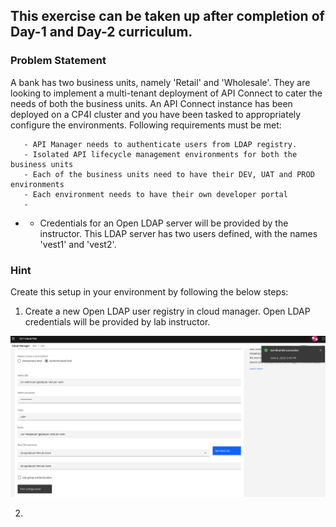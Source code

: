 ## This exercise can be taken up after completion of Day-1 and Day-2 curriculum.

### Problem Statement

A bank has two business units, namely 'Retail' and 'Wholesale'. They are looking to implement a multi-tenant deployment of API Connect to cater the needs of both the business units. An API Connect instance has been deployed on a CP4I cluster and you have been tasked to appropriately configure the environments. Following requirements must be met:
      
       - API Manager needs to authenticate users from LDAP registry. 
       - Isolated API lifecycle management environments for both the business units
       - Each of the business units need to have their DEV, UAT and PROD environments
       - Each environment needs to have their own developer portal
       - 


* * Credentials for an Open LDAP server will be provided by the instructor. This LDAP server has two users defined, with the names 'vest1' and 'vest2'.

### Hint
Create this setup in your environment by following the below steps:

1) Create a new Open LDAP user registry in cloud manager. Open LDAP credentials will be provided by lab instructor. 

![](images/open_ldap_config.png)

2) 
